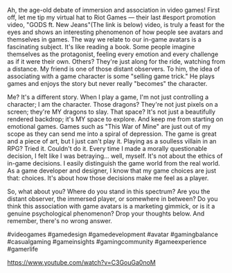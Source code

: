 Ah, the age-old debate of immersion and association in video games! First off, let me tip my virtual hat to Riot Games — their last #esport promotion video, "GODS ft. New Jeans"(The link is below) video, is truly a feast for the eyes and shows an interesting phenomenon of how people see avatars and themselves in games. The way we relate to our in-game avatars is a fascinating subject. It's like reading a book. Some people imagine themselves as the protagonist, feeling every emotion and every challenge as if it were their own. Others? They're just along for the ride, watching from a distance. My friend is one of those distant observers. To him, the idea of associating with a game character is some "selling game trick." He plays games and enjoys the story but never really "becomes" the character.



Me? It's a different story. When I play a game, I'm not just controlling a character; I am the character. Those dragons? They're not just pixels on a screen; they're MY dragons to slay. That space? It's not just a beautifully rendered backdrop; it's MY space to explore. And keep me from starting on emotional games. Games such as "This War of Mine" are just out of my scope as they can send me into a spiral of depression. The game is great and a piece of art, but I just can't play it. Playing as a soulless villain in an RPG? Tried it. Couldn't do it. Every time I made a morally questionable decision, I felt like I was betraying... well, myself. It's not about the ethics of in-game decisions. I easily distinguish the game world from the real world. As a game developer and designer, I know that my game choices are just that: choices. It's about how those decisions make me feel as a player.



So, what about you? Where do you stand in this spectrum? Are you the distant observer, the immersed player, or somewhere in between? Do you think this association with game avatars is a marketing gimmick, or is it a genuine psychological phenomenon? Drop your thoughts below. And remember, there's no wrong answer.



#videogames #gamedesign #gamedevelopment #avatar #gamingbalance #casualgaming #gameinsights #gamingcommunity #gameexperience #gamerlife



https://www.youtube.com/watch?v=C3GouGa0noM